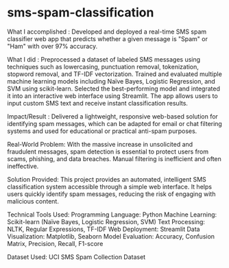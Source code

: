 # sms-spam-classification 

What I accomplished : Developed and deployed a real-time SMS spam classifier web app that predicts whether a given message is "Spam" or "Ham" with over 97% accuracy.

What I did : Preprocessed a dataset of labeled SMS messages using techniques such as lowercasing, punctuation removal, tokenization, stopword removal, and TF-IDF vectorization. Trained and evaluated multiple machine learning models including Naïve Bayes, Logistic Regression, and SVM using scikit-learn. Selected the best-performing model and integrated it into an interactive web interface using Streamlit. The app allows users to input custom SMS text and receive instant classification results.

Impact/Result : Delivered a lightweight, responsive web-based solution for identifying spam messages, which can be adapted for email or chat filtering systems and used for educational or practical anti-spam purposes.

Real-World Problem: With the massive increase in unsolicited and fraudulent messages, spam detection is essential to protect users from scams, phishing, and data breaches. Manual filtering is inefficient and often ineffective.

Solution Provided: This project provides an automated, intelligent SMS classification system accessible through a simple web interface. It helps users quickly identify spam messages, reducing the risk of engaging with malicious content.

Technical Tools Used:
Programming Language: Python
Machine Learning: Scikit-learn (Naïve Bayes, Logistic Regression, SVM)
Text Processing: NLTK, Regular Expressions, TF-IDF
Web Deployment: Streamlit
Data Visualization: Matplotlib, Seaborn
Model Evaluation: Accuracy, Confusion Matrix, Precision, Recall, F1-score

Dataset Used: UCI SMS Spam Collection Dataset
